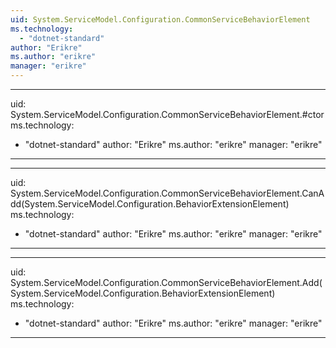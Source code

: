 ```yaml
---
uid: System.ServiceModel.Configuration.CommonServiceBehaviorElement
ms.technology: 
  - "dotnet-standard"
author: "Erikre"
ms.author: "erikre"
manager: "erikre"
---
```


---
uid: System.ServiceModel.Configuration.CommonServiceBehaviorElement.#ctor
ms.technology: 
  - "dotnet-standard"
author: "Erikre"
ms.author: "erikre"
manager: "erikre"
---

---
uid: System.ServiceModel.Configuration.CommonServiceBehaviorElement.CanAdd(System.ServiceModel.Configuration.BehaviorExtensionElement)
ms.technology: 
  - "dotnet-standard"
author: "Erikre"
ms.author: "erikre"
manager: "erikre"
---

---
uid: System.ServiceModel.Configuration.CommonServiceBehaviorElement.Add(System.ServiceModel.Configuration.BehaviorExtensionElement)
ms.technology: 
  - "dotnet-standard"
author: "Erikre"
ms.author: "erikre"
manager: "erikre"
---
